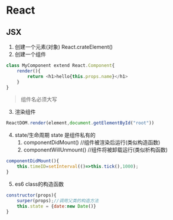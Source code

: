 # React

## JSX

1. 创建一个元素(对象)
	React.crateElement()
2. 创建一个组件

```javascript
class MyComponent extend React.Component{
    render(){
		return <h1>hello{this.props.name}</h1>
    }
}
```
> 组件名必须大写

3. 渲染组件

```javascript
ReactDOM.render(element,document.getElementById("root"))
```

4. state/生命周期
	state 是组件私有的
	1. componentDidMount()	//组件被渲染后运行(类似构造函数)
	2. componentWillUnmount()	//组件将被卸载运行(类似析构函数)

```javascript
componentDidMount(){
	this.timeID=setInterval(()=>this.tick(),1000);
}
```

5. es6 class的构造函数
```javascript
constructor(props){
	surper(props);//调用父类的构造方法
	this.state = {date:new Date()}
}
```
